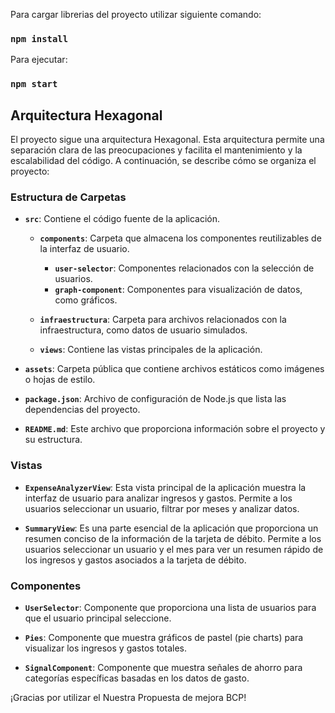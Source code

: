 Para cargar librerias del proyecto utilizar siguiente comando:

### `npm install`

Para ejecutar:

### `npm start`

## Arquitectura Hexagonal

El proyecto sigue una arquitectura Hexagonal. Esta arquitectura permite una separación clara de las preocupaciones y facilita el mantenimiento y la escalabilidad del código. A continuación, se describe cómo se organiza el proyecto:

### Estructura de Carpetas

- **`src`**: Contiene el código fuente de la aplicación.

  - **`components`**: Carpeta que almacena los componentes reutilizables de la interfaz de usuario.

    - **`user-selector`**: Componentes relacionados con la selección de usuarios.
    - **`graph-component`**: Componentes para visualización de datos, como gráficos.

  - **`infraestructura`**: Carpeta para archivos relacionados con la infraestructura, como datos de usuario simulados.

  - **`views`**: Contiene las vistas principales de la aplicación.

- **`assets`**: Carpeta pública que contiene archivos estáticos como imágenes o hojas de estilo.

- **`package.json`**: Archivo de configuración de Node.js que lista las dependencias del proyecto.

- **`README.md`**: Este archivo que proporciona información sobre el proyecto y su estructura.

### Vistas

- **`ExpenseAnalyzerView`**: Esta vista principal de la aplicación muestra la interfaz de usuario para analizar ingresos y gastos. Permite a los usuarios seleccionar un usuario, filtrar por meses y analizar datos.

- **`SummaryView`**: Es una parte esencial de la aplicación que proporciona un resumen conciso de la información de la tarjeta de débito. Permite a los usuarios seleccionar un usuario y el mes para ver un resumen rápido de los ingresos y gastos asociados a la tarjeta de débito.

### Componentes

- **`UserSelector`**: Componente que proporciona una lista de usuarios para que el usuario principal seleccione.

- **`Pies`**: Componente que muestra gráficos de pastel (pie charts) para visualizar los ingresos y gastos totales.

- **`SignalComponent`**: Componente que muestra señales de ahorro para categorías específicas basadas en los datos de gasto.

¡Gracias por utilizar el Nuestra Propuesta de mejora BCP!

